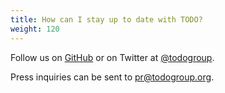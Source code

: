 ```yaml
---
title: How can I stay up to date with TODO?
weight: 120
---
```


Follow us on [GitHub](https://github.com/todogroup) or on Twitter at [@todogroup](https://twitter.com/todogroup). 

Press inquiries can be sent to <pr@todogroup.org>. 
